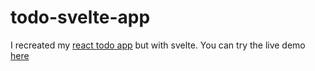 # todo-svelte-app

I recreated my [react todo app](https://github.com/JK03Coder/todo-react-app) but with svelte.
You can try the live demo [here](https://jk03coder.github.io/todo-svelte-app/)
